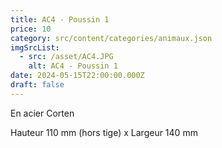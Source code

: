 ```yaml
---
title: AC4 - Poussin 1
price: 10
category: src/content/categories/animaux.json
imgSrcList:
  - src: /asset/AC4.JPG
    alt: AC4 - Poussin 1
date: 2024-05-15T22:00:00.000Z
draft: false
---
```


En acier Corten

Hauteur 110 mm (hors tige) x Largeur 140 mm
